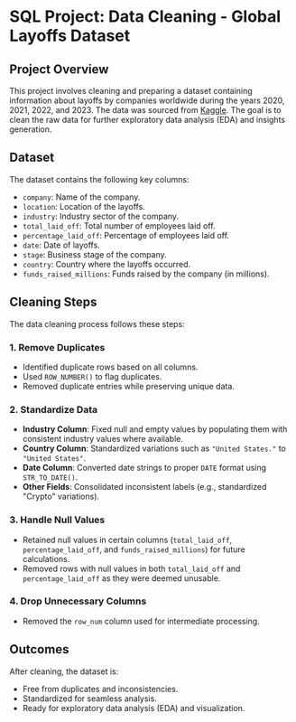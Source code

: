 # SQL Project: Data Cleaning - Global Layoffs Dataset

## Project Overview

This project involves cleaning and preparing a dataset containing information about layoffs by companies worldwide during the years 2020, 2021, 2022, and 2023. The data was sourced from [Kaggle](https://www.kaggle.com/datasets/swaptr/layoffs-2022). The goal is to clean the raw data for further exploratory data analysis (EDA) and insights generation.

## Dataset

The dataset contains the following key columns:

- `company`: Name of the company.
- `location`: Location of the layoffs.
- `industry`: Industry sector of the company.
- `total_laid_off`: Total number of employees laid off.
- `percentage_laid_off`: Percentage of employees laid off.
- `date`: Date of layoffs.
- `stage`: Business stage of the company.
- `country`: Country where the layoffs occurred.
- `funds_raised_millions`: Funds raised by the company (in millions).

## Cleaning Steps

The data cleaning process follows these steps:

### 1. Remove Duplicates

- Identified duplicate rows based on all columns.
- Used `ROW_NUMBER()` to flag duplicates.
- Removed duplicate entries while preserving unique data.

### 2. Standardize Data

- **Industry Column**: Fixed null and empty values by populating them with consistent industry values where available.
- **Country Column**: Standardized variations such as `"United States."` to `"United States"`.
- **Date Column**: Converted date strings to proper `DATE` format using `STR_TO_DATE()`.
- **Other Fields**: Consolidated inconsistent labels (e.g., standardized "Crypto" variations).

### 3. Handle Null Values

- Retained null values in certain columns (`total_laid_off`, `percentage_laid_off`, and `funds_raised_millions`) for future calculations.
- Removed rows with null values in both `total_laid_off` and `percentage_laid_off` as they were deemed unusable.

### 4. Drop Unnecessary Columns

- Removed the `row_num` column used for intermediate processing.

## Outcomes

After cleaning, the dataset is:

- Free from duplicates and inconsistencies.
- Standardized for seamless analysis.
- Ready for exploratory data analysis (EDA) and visualization.
